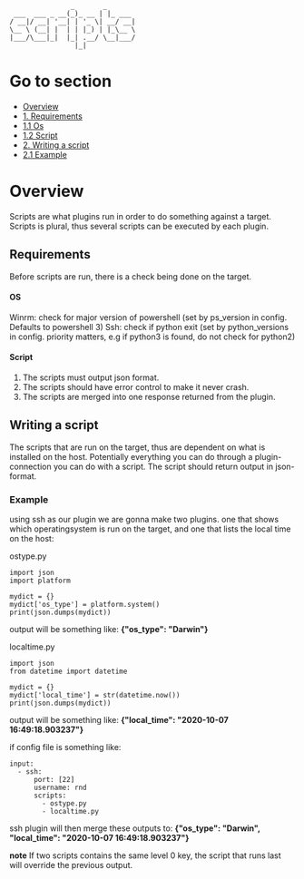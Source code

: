 ```
               _       _       
 ___  ___ _ __(_)_ __ | |_ ___ 
/ __|/ __| '__| | '_ \| __/ __|
\__ \ (__| |  | | |_) | |_\__ \
|___/\___|_|  |_| .__/ \__|___/
                |_|            
```

# Go to section
* [Overview](#overview) 
* [1. Requirements](#requirements)
* [1.1 Os](#os)
* [1.2 Script](#script)
* [2. Writing a script](#writing-a-script)
* [2.1 Example](#example)



# Overview
Scripts are what plugins run in order to do something against a target. Scripts is plural, thus several scripts can be executed by each plugin.

## Requirements
Before scripts are run, there is a check being done on the target.
#### OS
Winrm: check for major version of powershell (set by ps_version in config. Defaults to powershell 3)
Ssh: check if python exit (set by python_versions in config. priority matters, e.g if python3 is found, do not check for python2)
#### Script
1. The scripts must output json format.
2. The scripts should have error control to make it never crash.
3. The scripts are merged into one response returned from the plugin.

## Writing a script
The scripts that are run on the target, thus are dependent on what is installed on the host. Potentially everything you can do through a plugin-connection you can do with a script. The script should return output in json-format.
### Example
using ssh as our plugin we are gonna make two plugins. one that shows which operatingsystem is run on the target, and one that lists the local time on the host:

ostype.py

````
import json
import platform

mydict = {}
mydict['os_type'] = platform.system()
print(json.dumps(mydict))

````
output will be something like: **{"os_type": "Darwin"}**

localtime.py

````
import json
from datetime import datetime

mydict = {}
mydict['local_time'] = str(datetime.now())
print(json.dumps(mydict))
````
output will be something like: **{"local_time": "2020-10-07 16:49:18.903237"}**

if config file is something like:

````
input:
  - ssh:
      port: [22]
      username: rnd
      scripts:
        - ostype.py
        - localtime.py

````

ssh plugin will then merge these outputs to: **{"os_type": "Darwin", "local_time": "2020-10-07 16:49:18.903237"}**

**note** If two scripts contains the same level 0 key, the script that runs last will override the previous output.

